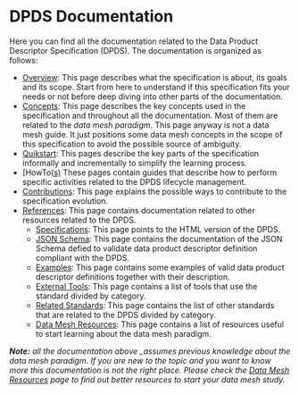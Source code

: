 # DPDS Documentation

Here you can find all the documentation related to the Data Product Descriptor Specification (DPDS). The documentation is organized as follows:

- [Overview](./overview/README.md): This page describes what the specification is about, its goals and its scope. Start from here to understand if this specification fits your needs or not before deep diving into other parts of the documentation.
- [Concepts](./concepts/README.md): This page describes the key concepts used in the specification and throughout all the documentation. Most of them are related to the *data mesh paradigm*. This page anyway is not a data mesh guide. It just positions some data mesh concepts in the scope of this specification to avoid the possible source of ambiguity. 
- [Quikstart](./quickstart/README.md): This pages describe the key parts of the specification informally and incrementally to simplify the learning process.
- [HowTo([s)](./howto/README.md) These pages contain guides that describe how to perform specific activities related to the DPDS lifecycle management.
- [Contributions](./contributions/README.md): This page explains the possible ways to contribute to the specification evolution.
- [References](./references/README.md): This page contains documentation related to other resources related to the DPDS.
    - [Specifications](./references/specifications/README.md): This page points to the HTML version of the DPDS.
    - [JSON Schema](./references/schemas/README.md): This page contains the documentation of the JSON Schema defied to validate data product descriptor definition compliant with the DPDS.
    - [Examples](./references/examples.md): This page contains some examples of valid data product descriptor definitions together with their description.
    - [External Tools](./references/tools.md): This page contains a list of tools that use the standard divided by category.
    - [Related Standards](./references/standards.md): This page contains the list of other standards that are related to the DPDS divided by category.
    - [Data Mesh Resources](./references/resources.md): This page contains a list of resources useful to start learning about the data mesh paradigm.

***Note:*** *all the documentation above _assumes previous knowledge about the data mesh paradigm. If you are new to the topic and you want to know more this documentation is not the right place. Please check the [Data Mesh Resources](./datamesh/README.md) page to find out better resources to start your data mesh study.*